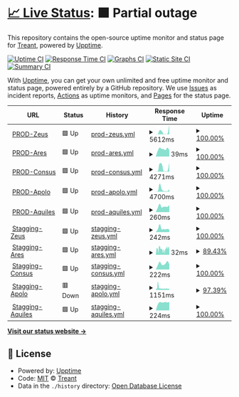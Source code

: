 # [📈 Live Status](https://treant-io.github.io/status): <!--live status--> **🟧 Partial outage**

This repository contains the open-source uptime monitor and status page for [Treant](treant.io), powered by [Upptime](https://github.com/upptime/upptime).

[![Uptime CI](https://github.com/treant-io/status/workflows/Uptime%20CI/badge.svg)](https://github.com/treant-io/status/actions?query=workflow%3A%22Uptime+CI%22)
[![Response Time CI](https://github.com/treant-io/status/workflows/Response%20Time%20CI/badge.svg)](https://github.com/treant-io/status/actions?query=workflow%3A%22Response+Time+CI%22)
[![Graphs CI](https://github.com/treant-io/status/workflows/Graphs%20CI/badge.svg)](https://github.com/treant-io/status/actions?query=workflow%3A%22Graphs+CI%22)
[![Static Site CI](https://github.com/treant-io/status/workflows/Static%20Site%20CI/badge.svg)](https://github.com/treant-io/status/actions?query=workflow%3A%22Static+Site+CI%22)
[![Summary CI](https://github.com/treant-io/status/workflows/Summary%20CI/badge.svg)](https://github.com/treant-io/status/actions?query=workflow%3A%22Summary+CI%22)

With [Upptime](https://upptime.js.org), you can get your own unlimited and free uptime monitor and status page, powered entirely by a GitHub repository. We use [Issues](https://github.com/treant-io/status/issues) as incident reports, [Actions](https://github.com/treant-io/status/actions) as uptime monitors, and [Pages](https://treant-io.github.io/status) for the status page.

<!--start: status pages-->
<!-- This summary is generated by Upptime (https://github.com/upptime/upptime) -->
<!-- Do not edit this manually, your changes will be overwritten -->
<!-- prettier-ignore -->
| URL | Status | History | Response Time | Uptime |
| --- | ------ | ------- | ------------- | ------ |
| <img alt="" src="https://icons.duckduckgo.com/ip3/api-prod.treant.io.ico" height="13"> [PROD-Zeus](https://api-prod.treant.io/health/zeus) | 🟩 Up | [prod-zeus.yml](https://github.com/treant-io/status/commits/HEAD/history/prod-zeus.yml) | <details><summary><img alt="Response time graph" src="./graphs/prod-zeus/response-time-week.png" height="20"> 5612ms</summary><br><a href="https://treant-io.github.io/status/history/prod-zeus"><img alt="Response time 6310" src="https://img.shields.io/endpoint?url=https%3A%2F%2Fraw.githubusercontent.com%2Ftreant-io%2Fstatus%2FHEAD%2Fapi%2Fprod-zeus%2Fresponse-time.json"></a><br><a href="https://treant-io.github.io/status/history/prod-zeus"><img alt="24-hour response time 6391" src="https://img.shields.io/endpoint?url=https%3A%2F%2Fraw.githubusercontent.com%2Ftreant-io%2Fstatus%2FHEAD%2Fapi%2Fprod-zeus%2Fresponse-time-day.json"></a><br><a href="https://treant-io.github.io/status/history/prod-zeus"><img alt="7-day response time 5612" src="https://img.shields.io/endpoint?url=https%3A%2F%2Fraw.githubusercontent.com%2Ftreant-io%2Fstatus%2FHEAD%2Fapi%2Fprod-zeus%2Fresponse-time-week.json"></a><br><a href="https://treant-io.github.io/status/history/prod-zeus"><img alt="30-day response time 6625" src="https://img.shields.io/endpoint?url=https%3A%2F%2Fraw.githubusercontent.com%2Ftreant-io%2Fstatus%2FHEAD%2Fapi%2Fprod-zeus%2Fresponse-time-month.json"></a><br><a href="https://treant-io.github.io/status/history/prod-zeus"><img alt="1-year response time 6310" src="https://img.shields.io/endpoint?url=https%3A%2F%2Fraw.githubusercontent.com%2Ftreant-io%2Fstatus%2FHEAD%2Fapi%2Fprod-zeus%2Fresponse-time-year.json"></a></details> | <details><summary><a href="https://treant-io.github.io/status/history/prod-zeus">100.00%</a></summary><a href="https://treant-io.github.io/status/history/prod-zeus"><img alt="All-time uptime 99.93%" src="https://img.shields.io/endpoint?url=https%3A%2F%2Fraw.githubusercontent.com%2Ftreant-io%2Fstatus%2FHEAD%2Fapi%2Fprod-zeus%2Fuptime.json"></a><br><a href="https://treant-io.github.io/status/history/prod-zeus"><img alt="24-hour uptime 100.00%" src="https://img.shields.io/endpoint?url=https%3A%2F%2Fraw.githubusercontent.com%2Ftreant-io%2Fstatus%2FHEAD%2Fapi%2Fprod-zeus%2Fuptime-day.json"></a><br><a href="https://treant-io.github.io/status/history/prod-zeus"><img alt="7-day uptime 100.00%" src="https://img.shields.io/endpoint?url=https%3A%2F%2Fraw.githubusercontent.com%2Ftreant-io%2Fstatus%2FHEAD%2Fapi%2Fprod-zeus%2Fuptime-week.json"></a><br><a href="https://treant-io.github.io/status/history/prod-zeus"><img alt="30-day uptime 99.90%" src="https://img.shields.io/endpoint?url=https%3A%2F%2Fraw.githubusercontent.com%2Ftreant-io%2Fstatus%2FHEAD%2Fapi%2Fprod-zeus%2Fuptime-month.json"></a><br><a href="https://treant-io.github.io/status/history/prod-zeus"><img alt="1-year uptime 99.93%" src="https://img.shields.io/endpoint?url=https%3A%2F%2Fraw.githubusercontent.com%2Ftreant-io%2Fstatus%2FHEAD%2Fapi%2Fprod-zeus%2Fuptime-year.json"></a></details>
| <img alt="" src="https://icons.duckduckgo.com/ip3/api-prod.treant.io.ico" height="13"> [PROD-Ares](https://api-prod.treant.io/health/ares) | 🟩 Up | [prod-ares.yml](https://github.com/treant-io/status/commits/HEAD/history/prod-ares.yml) | <details><summary><img alt="Response time graph" src="./graphs/prod-ares/response-time-week.png" height="20"> 39ms</summary><br><a href="https://treant-io.github.io/status/history/prod-ares"><img alt="Response time 34" src="https://img.shields.io/endpoint?url=https%3A%2F%2Fraw.githubusercontent.com%2Ftreant-io%2Fstatus%2FHEAD%2Fapi%2Fprod-ares%2Fresponse-time.json"></a><br><a href="https://treant-io.github.io/status/history/prod-ares"><img alt="24-hour response time 45" src="https://img.shields.io/endpoint?url=https%3A%2F%2Fraw.githubusercontent.com%2Ftreant-io%2Fstatus%2FHEAD%2Fapi%2Fprod-ares%2Fresponse-time-day.json"></a><br><a href="https://treant-io.github.io/status/history/prod-ares"><img alt="7-day response time 39" src="https://img.shields.io/endpoint?url=https%3A%2F%2Fraw.githubusercontent.com%2Ftreant-io%2Fstatus%2FHEAD%2Fapi%2Fprod-ares%2Fresponse-time-week.json"></a><br><a href="https://treant-io.github.io/status/history/prod-ares"><img alt="30-day response time 35" src="https://img.shields.io/endpoint?url=https%3A%2F%2Fraw.githubusercontent.com%2Ftreant-io%2Fstatus%2FHEAD%2Fapi%2Fprod-ares%2Fresponse-time-month.json"></a><br><a href="https://treant-io.github.io/status/history/prod-ares"><img alt="1-year response time 34" src="https://img.shields.io/endpoint?url=https%3A%2F%2Fraw.githubusercontent.com%2Ftreant-io%2Fstatus%2FHEAD%2Fapi%2Fprod-ares%2Fresponse-time-year.json"></a></details> | <details><summary><a href="https://treant-io.github.io/status/history/prod-ares">100.00%</a></summary><a href="https://treant-io.github.io/status/history/prod-ares"><img alt="All-time uptime 100.00%" src="https://img.shields.io/endpoint?url=https%3A%2F%2Fraw.githubusercontent.com%2Ftreant-io%2Fstatus%2FHEAD%2Fapi%2Fprod-ares%2Fuptime.json"></a><br><a href="https://treant-io.github.io/status/history/prod-ares"><img alt="24-hour uptime 100.00%" src="https://img.shields.io/endpoint?url=https%3A%2F%2Fraw.githubusercontent.com%2Ftreant-io%2Fstatus%2FHEAD%2Fapi%2Fprod-ares%2Fuptime-day.json"></a><br><a href="https://treant-io.github.io/status/history/prod-ares"><img alt="7-day uptime 100.00%" src="https://img.shields.io/endpoint?url=https%3A%2F%2Fraw.githubusercontent.com%2Ftreant-io%2Fstatus%2FHEAD%2Fapi%2Fprod-ares%2Fuptime-week.json"></a><br><a href="https://treant-io.github.io/status/history/prod-ares"><img alt="30-day uptime 100.00%" src="https://img.shields.io/endpoint?url=https%3A%2F%2Fraw.githubusercontent.com%2Ftreant-io%2Fstatus%2FHEAD%2Fapi%2Fprod-ares%2Fuptime-month.json"></a><br><a href="https://treant-io.github.io/status/history/prod-ares"><img alt="1-year uptime 100.00%" src="https://img.shields.io/endpoint?url=https%3A%2F%2Fraw.githubusercontent.com%2Ftreant-io%2Fstatus%2FHEAD%2Fapi%2Fprod-ares%2Fuptime-year.json"></a></details>
| <img alt="" src="https://icons.duckduckgo.com/ip3/api-prod.treant.io.ico" height="13"> [PROD-Consus](https://api-prod.treant.io/health/consus) | 🟩 Up | [prod-consus.yml](https://github.com/treant-io/status/commits/HEAD/history/prod-consus.yml) | <details><summary><img alt="Response time graph" src="./graphs/prod-consus/response-time-week.png" height="20"> 4271ms</summary><br><a href="https://treant-io.github.io/status/history/prod-consus"><img alt="Response time 6366" src="https://img.shields.io/endpoint?url=https%3A%2F%2Fraw.githubusercontent.com%2Ftreant-io%2Fstatus%2FHEAD%2Fapi%2Fprod-consus%2Fresponse-time.json"></a><br><a href="https://treant-io.github.io/status/history/prod-consus"><img alt="24-hour response time 7442" src="https://img.shields.io/endpoint?url=https%3A%2F%2Fraw.githubusercontent.com%2Ftreant-io%2Fstatus%2FHEAD%2Fapi%2Fprod-consus%2Fresponse-time-day.json"></a><br><a href="https://treant-io.github.io/status/history/prod-consus"><img alt="7-day response time 4271" src="https://img.shields.io/endpoint?url=https%3A%2F%2Fraw.githubusercontent.com%2Ftreant-io%2Fstatus%2FHEAD%2Fapi%2Fprod-consus%2Fresponse-time-week.json"></a><br><a href="https://treant-io.github.io/status/history/prod-consus"><img alt="30-day response time 6369" src="https://img.shields.io/endpoint?url=https%3A%2F%2Fraw.githubusercontent.com%2Ftreant-io%2Fstatus%2FHEAD%2Fapi%2Fprod-consus%2Fresponse-time-month.json"></a><br><a href="https://treant-io.github.io/status/history/prod-consus"><img alt="1-year response time 6366" src="https://img.shields.io/endpoint?url=https%3A%2F%2Fraw.githubusercontent.com%2Ftreant-io%2Fstatus%2FHEAD%2Fapi%2Fprod-consus%2Fresponse-time-year.json"></a></details> | <details><summary><a href="https://treant-io.github.io/status/history/prod-consus">100.00%</a></summary><a href="https://treant-io.github.io/status/history/prod-consus"><img alt="All-time uptime 100.00%" src="https://img.shields.io/endpoint?url=https%3A%2F%2Fraw.githubusercontent.com%2Ftreant-io%2Fstatus%2FHEAD%2Fapi%2Fprod-consus%2Fuptime.json"></a><br><a href="https://treant-io.github.io/status/history/prod-consus"><img alt="24-hour uptime 100.00%" src="https://img.shields.io/endpoint?url=https%3A%2F%2Fraw.githubusercontent.com%2Ftreant-io%2Fstatus%2FHEAD%2Fapi%2Fprod-consus%2Fuptime-day.json"></a><br><a href="https://treant-io.github.io/status/history/prod-consus"><img alt="7-day uptime 100.00%" src="https://img.shields.io/endpoint?url=https%3A%2F%2Fraw.githubusercontent.com%2Ftreant-io%2Fstatus%2FHEAD%2Fapi%2Fprod-consus%2Fuptime-week.json"></a><br><a href="https://treant-io.github.io/status/history/prod-consus"><img alt="30-day uptime 100.00%" src="https://img.shields.io/endpoint?url=https%3A%2F%2Fraw.githubusercontent.com%2Ftreant-io%2Fstatus%2FHEAD%2Fapi%2Fprod-consus%2Fuptime-month.json"></a><br><a href="https://treant-io.github.io/status/history/prod-consus"><img alt="1-year uptime 100.00%" src="https://img.shields.io/endpoint?url=https%3A%2F%2Fraw.githubusercontent.com%2Ftreant-io%2Fstatus%2FHEAD%2Fapi%2Fprod-consus%2Fuptime-year.json"></a></details>
| <img alt="" src="https://icons.duckduckgo.com/ip3/api-prod.treant.io.ico" height="13"> [PROD-Apolo](https://api-prod.treant.io/health/apolo) | 🟩 Up | [prod-apolo.yml](https://github.com/treant-io/status/commits/HEAD/history/prod-apolo.yml) | <details><summary><img alt="Response time graph" src="./graphs/prod-apolo/response-time-week.png" height="20"> 4700ms</summary><br><a href="https://treant-io.github.io/status/history/prod-apolo"><img alt="Response time 4475" src="https://img.shields.io/endpoint?url=https%3A%2F%2Fraw.githubusercontent.com%2Ftreant-io%2Fstatus%2FHEAD%2Fapi%2Fprod-apolo%2Fresponse-time.json"></a><br><a href="https://treant-io.github.io/status/history/prod-apolo"><img alt="24-hour response time 5299" src="https://img.shields.io/endpoint?url=https%3A%2F%2Fraw.githubusercontent.com%2Ftreant-io%2Fstatus%2FHEAD%2Fapi%2Fprod-apolo%2Fresponse-time-day.json"></a><br><a href="https://treant-io.github.io/status/history/prod-apolo"><img alt="7-day response time 4700" src="https://img.shields.io/endpoint?url=https%3A%2F%2Fraw.githubusercontent.com%2Ftreant-io%2Fstatus%2FHEAD%2Fapi%2Fprod-apolo%2Fresponse-time-week.json"></a><br><a href="https://treant-io.github.io/status/history/prod-apolo"><img alt="30-day response time 4575" src="https://img.shields.io/endpoint?url=https%3A%2F%2Fraw.githubusercontent.com%2Ftreant-io%2Fstatus%2FHEAD%2Fapi%2Fprod-apolo%2Fresponse-time-month.json"></a><br><a href="https://treant-io.github.io/status/history/prod-apolo"><img alt="1-year response time 4475" src="https://img.shields.io/endpoint?url=https%3A%2F%2Fraw.githubusercontent.com%2Ftreant-io%2Fstatus%2FHEAD%2Fapi%2Fprod-apolo%2Fresponse-time-year.json"></a></details> | <details><summary><a href="https://treant-io.github.io/status/history/prod-apolo">100.00%</a></summary><a href="https://treant-io.github.io/status/history/prod-apolo"><img alt="All-time uptime 100.00%" src="https://img.shields.io/endpoint?url=https%3A%2F%2Fraw.githubusercontent.com%2Ftreant-io%2Fstatus%2FHEAD%2Fapi%2Fprod-apolo%2Fuptime.json"></a><br><a href="https://treant-io.github.io/status/history/prod-apolo"><img alt="24-hour uptime 100.00%" src="https://img.shields.io/endpoint?url=https%3A%2F%2Fraw.githubusercontent.com%2Ftreant-io%2Fstatus%2FHEAD%2Fapi%2Fprod-apolo%2Fuptime-day.json"></a><br><a href="https://treant-io.github.io/status/history/prod-apolo"><img alt="7-day uptime 100.00%" src="https://img.shields.io/endpoint?url=https%3A%2F%2Fraw.githubusercontent.com%2Ftreant-io%2Fstatus%2FHEAD%2Fapi%2Fprod-apolo%2Fuptime-week.json"></a><br><a href="https://treant-io.github.io/status/history/prod-apolo"><img alt="30-day uptime 100.00%" src="https://img.shields.io/endpoint?url=https%3A%2F%2Fraw.githubusercontent.com%2Ftreant-io%2Fstatus%2FHEAD%2Fapi%2Fprod-apolo%2Fuptime-month.json"></a><br><a href="https://treant-io.github.io/status/history/prod-apolo"><img alt="1-year uptime 100.00%" src="https://img.shields.io/endpoint?url=https%3A%2F%2Fraw.githubusercontent.com%2Ftreant-io%2Fstatus%2FHEAD%2Fapi%2Fprod-apolo%2Fuptime-year.json"></a></details>
| <img alt="" src="https://icons.duckduckgo.com/ip3/app.treant.io.ico" height="13"> [PROD-Aquiles](https://app.treant.io) | 🟩 Up | [prod-aquiles.yml](https://github.com/treant-io/status/commits/HEAD/history/prod-aquiles.yml) | <details><summary><img alt="Response time graph" src="./graphs/prod-aquiles/response-time-week.png" height="20"> 260ms</summary><br><a href="https://treant-io.github.io/status/history/prod-aquiles"><img alt="Response time 225" src="https://img.shields.io/endpoint?url=https%3A%2F%2Fraw.githubusercontent.com%2Ftreant-io%2Fstatus%2FHEAD%2Fapi%2Fprod-aquiles%2Fresponse-time.json"></a><br><a href="https://treant-io.github.io/status/history/prod-aquiles"><img alt="24-hour response time 233" src="https://img.shields.io/endpoint?url=https%3A%2F%2Fraw.githubusercontent.com%2Ftreant-io%2Fstatus%2FHEAD%2Fapi%2Fprod-aquiles%2Fresponse-time-day.json"></a><br><a href="https://treant-io.github.io/status/history/prod-aquiles"><img alt="7-day response time 260" src="https://img.shields.io/endpoint?url=https%3A%2F%2Fraw.githubusercontent.com%2Ftreant-io%2Fstatus%2FHEAD%2Fapi%2Fprod-aquiles%2Fresponse-time-week.json"></a><br><a href="https://treant-io.github.io/status/history/prod-aquiles"><img alt="30-day response time 231" src="https://img.shields.io/endpoint?url=https%3A%2F%2Fraw.githubusercontent.com%2Ftreant-io%2Fstatus%2FHEAD%2Fapi%2Fprod-aquiles%2Fresponse-time-month.json"></a><br><a href="https://treant-io.github.io/status/history/prod-aquiles"><img alt="1-year response time 225" src="https://img.shields.io/endpoint?url=https%3A%2F%2Fraw.githubusercontent.com%2Ftreant-io%2Fstatus%2FHEAD%2Fapi%2Fprod-aquiles%2Fresponse-time-year.json"></a></details> | <details><summary><a href="https://treant-io.github.io/status/history/prod-aquiles">100.00%</a></summary><a href="https://treant-io.github.io/status/history/prod-aquiles"><img alt="All-time uptime 100.00%" src="https://img.shields.io/endpoint?url=https%3A%2F%2Fraw.githubusercontent.com%2Ftreant-io%2Fstatus%2FHEAD%2Fapi%2Fprod-aquiles%2Fuptime.json"></a><br><a href="https://treant-io.github.io/status/history/prod-aquiles"><img alt="24-hour uptime 100.00%" src="https://img.shields.io/endpoint?url=https%3A%2F%2Fraw.githubusercontent.com%2Ftreant-io%2Fstatus%2FHEAD%2Fapi%2Fprod-aquiles%2Fuptime-day.json"></a><br><a href="https://treant-io.github.io/status/history/prod-aquiles"><img alt="7-day uptime 100.00%" src="https://img.shields.io/endpoint?url=https%3A%2F%2Fraw.githubusercontent.com%2Ftreant-io%2Fstatus%2FHEAD%2Fapi%2Fprod-aquiles%2Fuptime-week.json"></a><br><a href="https://treant-io.github.io/status/history/prod-aquiles"><img alt="30-day uptime 100.00%" src="https://img.shields.io/endpoint?url=https%3A%2F%2Fraw.githubusercontent.com%2Ftreant-io%2Fstatus%2FHEAD%2Fapi%2Fprod-aquiles%2Fuptime-month.json"></a><br><a href="https://treant-io.github.io/status/history/prod-aquiles"><img alt="1-year uptime 100.00%" src="https://img.shields.io/endpoint?url=https%3A%2F%2Fraw.githubusercontent.com%2Ftreant-io%2Fstatus%2FHEAD%2Fapi%2Fprod-aquiles%2Fuptime-year.json"></a></details>
| <img alt="" src="https://icons.duckduckgo.com/ip3/apim.treant.io.ico" height="13"> [Stagging-Zeus](https://apim.treant.io/health/zeus) | 🟩 Up | [stagging-zeus.yml](https://github.com/treant-io/status/commits/HEAD/history/stagging-zeus.yml) | <details><summary><img alt="Response time graph" src="./graphs/stagging-zeus/response-time-week.png" height="20"> 242ms</summary><br><a href="https://treant-io.github.io/status/history/stagging-zeus"><img alt="Response time 390" src="https://img.shields.io/endpoint?url=https%3A%2F%2Fraw.githubusercontent.com%2Ftreant-io%2Fstatus%2FHEAD%2Fapi%2Fstagging-zeus%2Fresponse-time.json"></a><br><a href="https://treant-io.github.io/status/history/stagging-zeus"><img alt="24-hour response time 245" src="https://img.shields.io/endpoint?url=https%3A%2F%2Fraw.githubusercontent.com%2Ftreant-io%2Fstatus%2FHEAD%2Fapi%2Fstagging-zeus%2Fresponse-time-day.json"></a><br><a href="https://treant-io.github.io/status/history/stagging-zeus"><img alt="7-day response time 242" src="https://img.shields.io/endpoint?url=https%3A%2F%2Fraw.githubusercontent.com%2Ftreant-io%2Fstatus%2FHEAD%2Fapi%2Fstagging-zeus%2Fresponse-time-week.json"></a><br><a href="https://treant-io.github.io/status/history/stagging-zeus"><img alt="30-day response time 216" src="https://img.shields.io/endpoint?url=https%3A%2F%2Fraw.githubusercontent.com%2Ftreant-io%2Fstatus%2FHEAD%2Fapi%2Fstagging-zeus%2Fresponse-time-month.json"></a><br><a href="https://treant-io.github.io/status/history/stagging-zeus"><img alt="1-year response time 390" src="https://img.shields.io/endpoint?url=https%3A%2F%2Fraw.githubusercontent.com%2Ftreant-io%2Fstatus%2FHEAD%2Fapi%2Fstagging-zeus%2Fresponse-time-year.json"></a></details> | <details><summary><a href="https://treant-io.github.io/status/history/stagging-zeus">100.00%</a></summary><a href="https://treant-io.github.io/status/history/stagging-zeus"><img alt="All-time uptime 100.00%" src="https://img.shields.io/endpoint?url=https%3A%2F%2Fraw.githubusercontent.com%2Ftreant-io%2Fstatus%2FHEAD%2Fapi%2Fstagging-zeus%2Fuptime.json"></a><br><a href="https://treant-io.github.io/status/history/stagging-zeus"><img alt="24-hour uptime 100.00%" src="https://img.shields.io/endpoint?url=https%3A%2F%2Fraw.githubusercontent.com%2Ftreant-io%2Fstatus%2FHEAD%2Fapi%2Fstagging-zeus%2Fuptime-day.json"></a><br><a href="https://treant-io.github.io/status/history/stagging-zeus"><img alt="7-day uptime 100.00%" src="https://img.shields.io/endpoint?url=https%3A%2F%2Fraw.githubusercontent.com%2Ftreant-io%2Fstatus%2FHEAD%2Fapi%2Fstagging-zeus%2Fuptime-week.json"></a><br><a href="https://treant-io.github.io/status/history/stagging-zeus"><img alt="30-day uptime 100.00%" src="https://img.shields.io/endpoint?url=https%3A%2F%2Fraw.githubusercontent.com%2Ftreant-io%2Fstatus%2FHEAD%2Fapi%2Fstagging-zeus%2Fuptime-month.json"></a><br><a href="https://treant-io.github.io/status/history/stagging-zeus"><img alt="1-year uptime 100.00%" src="https://img.shields.io/endpoint?url=https%3A%2F%2Fraw.githubusercontent.com%2Ftreant-io%2Fstatus%2FHEAD%2Fapi%2Fstagging-zeus%2Fuptime-year.json"></a></details>
| <img alt="" src="https://icons.duckduckgo.com/ip3/apim.treant.io.ico" height="13"> [Stagging-Ares](https://apim.treant.io/health/ares) | 🟩 Up | [stagging-ares.yml](https://github.com/treant-io/status/commits/HEAD/history/stagging-ares.yml) | <details><summary><img alt="Response time graph" src="./graphs/stagging-ares/response-time-week.png" height="20"> 32ms</summary><br><a href="https://treant-io.github.io/status/history/stagging-ares"><img alt="Response time 503" src="https://img.shields.io/endpoint?url=https%3A%2F%2Fraw.githubusercontent.com%2Ftreant-io%2Fstatus%2FHEAD%2Fapi%2Fstagging-ares%2Fresponse-time.json"></a><br><a href="https://treant-io.github.io/status/history/stagging-ares"><img alt="24-hour response time 46" src="https://img.shields.io/endpoint?url=https%3A%2F%2Fraw.githubusercontent.com%2Ftreant-io%2Fstatus%2FHEAD%2Fapi%2Fstagging-ares%2Fresponse-time-day.json"></a><br><a href="https://treant-io.github.io/status/history/stagging-ares"><img alt="7-day response time 32" src="https://img.shields.io/endpoint?url=https%3A%2F%2Fraw.githubusercontent.com%2Ftreant-io%2Fstatus%2FHEAD%2Fapi%2Fstagging-ares%2Fresponse-time-week.json"></a><br><a href="https://treant-io.github.io/status/history/stagging-ares"><img alt="30-day response time 45" src="https://img.shields.io/endpoint?url=https%3A%2F%2Fraw.githubusercontent.com%2Ftreant-io%2Fstatus%2FHEAD%2Fapi%2Fstagging-ares%2Fresponse-time-month.json"></a><br><a href="https://treant-io.github.io/status/history/stagging-ares"><img alt="1-year response time 503" src="https://img.shields.io/endpoint?url=https%3A%2F%2Fraw.githubusercontent.com%2Ftreant-io%2Fstatus%2FHEAD%2Fapi%2Fstagging-ares%2Fresponse-time-year.json"></a></details> | <details><summary><a href="https://treant-io.github.io/status/history/stagging-ares">89.43%</a></summary><a href="https://treant-io.github.io/status/history/stagging-ares"><img alt="All-time uptime 90.87%" src="https://img.shields.io/endpoint?url=https%3A%2F%2Fraw.githubusercontent.com%2Ftreant-io%2Fstatus%2FHEAD%2Fapi%2Fstagging-ares%2Fuptime.json"></a><br><a href="https://treant-io.github.io/status/history/stagging-ares"><img alt="24-hour uptime 100.00%" src="https://img.shields.io/endpoint?url=https%3A%2F%2Fraw.githubusercontent.com%2Ftreant-io%2Fstatus%2FHEAD%2Fapi%2Fstagging-ares%2Fuptime-day.json"></a><br><a href="https://treant-io.github.io/status/history/stagging-ares"><img alt="7-day uptime 89.43%" src="https://img.shields.io/endpoint?url=https%3A%2F%2Fraw.githubusercontent.com%2Ftreant-io%2Fstatus%2FHEAD%2Fapi%2Fstagging-ares%2Fuptime-week.json"></a><br><a href="https://treant-io.github.io/status/history/stagging-ares"><img alt="30-day uptime 86.72%" src="https://img.shields.io/endpoint?url=https%3A%2F%2Fraw.githubusercontent.com%2Ftreant-io%2Fstatus%2FHEAD%2Fapi%2Fstagging-ares%2Fuptime-month.json"></a><br><a href="https://treant-io.github.io/status/history/stagging-ares"><img alt="1-year uptime 90.87%" src="https://img.shields.io/endpoint?url=https%3A%2F%2Fraw.githubusercontent.com%2Ftreant-io%2Fstatus%2FHEAD%2Fapi%2Fstagging-ares%2Fuptime-year.json"></a></details>
| <img alt="" src="https://icons.duckduckgo.com/ip3/apim.treant.io.ico" height="13"> [Stagging-Consus](https://apim.treant.io/health/consus) | 🟩 Up | [stagging-consus.yml](https://github.com/treant-io/status/commits/HEAD/history/stagging-consus.yml) | <details><summary><img alt="Response time graph" src="./graphs/stagging-consus/response-time-week.png" height="20"> 222ms</summary><br><a href="https://treant-io.github.io/status/history/stagging-consus"><img alt="Response time 292" src="https://img.shields.io/endpoint?url=https%3A%2F%2Fraw.githubusercontent.com%2Ftreant-io%2Fstatus%2FHEAD%2Fapi%2Fstagging-consus%2Fresponse-time.json"></a><br><a href="https://treant-io.github.io/status/history/stagging-consus"><img alt="24-hour response time 142" src="https://img.shields.io/endpoint?url=https%3A%2F%2Fraw.githubusercontent.com%2Ftreant-io%2Fstatus%2FHEAD%2Fapi%2Fstagging-consus%2Fresponse-time-day.json"></a><br><a href="https://treant-io.github.io/status/history/stagging-consus"><img alt="7-day response time 222" src="https://img.shields.io/endpoint?url=https%3A%2F%2Fraw.githubusercontent.com%2Ftreant-io%2Fstatus%2FHEAD%2Fapi%2Fstagging-consus%2Fresponse-time-week.json"></a><br><a href="https://treant-io.github.io/status/history/stagging-consus"><img alt="30-day response time 187" src="https://img.shields.io/endpoint?url=https%3A%2F%2Fraw.githubusercontent.com%2Ftreant-io%2Fstatus%2FHEAD%2Fapi%2Fstagging-consus%2Fresponse-time-month.json"></a><br><a href="https://treant-io.github.io/status/history/stagging-consus"><img alt="1-year response time 292" src="https://img.shields.io/endpoint?url=https%3A%2F%2Fraw.githubusercontent.com%2Ftreant-io%2Fstatus%2FHEAD%2Fapi%2Fstagging-consus%2Fresponse-time-year.json"></a></details> | <details><summary><a href="https://treant-io.github.io/status/history/stagging-consus">100.00%</a></summary><a href="https://treant-io.github.io/status/history/stagging-consus"><img alt="All-time uptime 100.00%" src="https://img.shields.io/endpoint?url=https%3A%2F%2Fraw.githubusercontent.com%2Ftreant-io%2Fstatus%2FHEAD%2Fapi%2Fstagging-consus%2Fuptime.json"></a><br><a href="https://treant-io.github.io/status/history/stagging-consus"><img alt="24-hour uptime 100.00%" src="https://img.shields.io/endpoint?url=https%3A%2F%2Fraw.githubusercontent.com%2Ftreant-io%2Fstatus%2FHEAD%2Fapi%2Fstagging-consus%2Fuptime-day.json"></a><br><a href="https://treant-io.github.io/status/history/stagging-consus"><img alt="7-day uptime 100.00%" src="https://img.shields.io/endpoint?url=https%3A%2F%2Fraw.githubusercontent.com%2Ftreant-io%2Fstatus%2FHEAD%2Fapi%2Fstagging-consus%2Fuptime-week.json"></a><br><a href="https://treant-io.github.io/status/history/stagging-consus"><img alt="30-day uptime 100.00%" src="https://img.shields.io/endpoint?url=https%3A%2F%2Fraw.githubusercontent.com%2Ftreant-io%2Fstatus%2FHEAD%2Fapi%2Fstagging-consus%2Fuptime-month.json"></a><br><a href="https://treant-io.github.io/status/history/stagging-consus"><img alt="1-year uptime 100.00%" src="https://img.shields.io/endpoint?url=https%3A%2F%2Fraw.githubusercontent.com%2Ftreant-io%2Fstatus%2FHEAD%2Fapi%2Fstagging-consus%2Fuptime-year.json"></a></details>
| <img alt="" src="https://icons.duckduckgo.com/ip3/apim.treant.io.ico" height="13"> [Stagging-Apolo](https://apim.treant.io/health/apolo) | 🟥 Down | [stagging-apolo.yml](https://github.com/treant-io/status/commits/HEAD/history/stagging-apolo.yml) | <details><summary><img alt="Response time graph" src="./graphs/stagging-apolo/response-time-week.png" height="20"> 1151ms</summary><br><a href="https://treant-io.github.io/status/history/stagging-apolo"><img alt="Response time 2550" src="https://img.shields.io/endpoint?url=https%3A%2F%2Fraw.githubusercontent.com%2Ftreant-io%2Fstatus%2FHEAD%2Fapi%2Fstagging-apolo%2Fresponse-time.json"></a><br><a href="https://treant-io.github.io/status/history/stagging-apolo"><img alt="24-hour response time 760" src="https://img.shields.io/endpoint?url=https%3A%2F%2Fraw.githubusercontent.com%2Ftreant-io%2Fstatus%2FHEAD%2Fapi%2Fstagging-apolo%2Fresponse-time-day.json"></a><br><a href="https://treant-io.github.io/status/history/stagging-apolo"><img alt="7-day response time 1151" src="https://img.shields.io/endpoint?url=https%3A%2F%2Fraw.githubusercontent.com%2Ftreant-io%2Fstatus%2FHEAD%2Fapi%2Fstagging-apolo%2Fresponse-time-week.json"></a><br><a href="https://treant-io.github.io/status/history/stagging-apolo"><img alt="30-day response time 2153" src="https://img.shields.io/endpoint?url=https%3A%2F%2Fraw.githubusercontent.com%2Ftreant-io%2Fstatus%2FHEAD%2Fapi%2Fstagging-apolo%2Fresponse-time-month.json"></a><br><a href="https://treant-io.github.io/status/history/stagging-apolo"><img alt="1-year response time 2550" src="https://img.shields.io/endpoint?url=https%3A%2F%2Fraw.githubusercontent.com%2Ftreant-io%2Fstatus%2FHEAD%2Fapi%2Fstagging-apolo%2Fresponse-time-year.json"></a></details> | <details><summary><a href="https://treant-io.github.io/status/history/stagging-apolo">97.39%</a></summary><a href="https://treant-io.github.io/status/history/stagging-apolo"><img alt="All-time uptime 97.19%" src="https://img.shields.io/endpoint?url=https%3A%2F%2Fraw.githubusercontent.com%2Ftreant-io%2Fstatus%2FHEAD%2Fapi%2Fstagging-apolo%2Fuptime.json"></a><br><a href="https://treant-io.github.io/status/history/stagging-apolo"><img alt="24-hour uptime 99.05%" src="https://img.shields.io/endpoint?url=https%3A%2F%2Fraw.githubusercontent.com%2Ftreant-io%2Fstatus%2FHEAD%2Fapi%2Fstagging-apolo%2Fuptime-day.json"></a><br><a href="https://treant-io.github.io/status/history/stagging-apolo"><img alt="7-day uptime 97.39%" src="https://img.shields.io/endpoint?url=https%3A%2F%2Fraw.githubusercontent.com%2Ftreant-io%2Fstatus%2FHEAD%2Fapi%2Fstagging-apolo%2Fuptime-week.json"></a><br><a href="https://treant-io.github.io/status/history/stagging-apolo"><img alt="30-day uptime 97.06%" src="https://img.shields.io/endpoint?url=https%3A%2F%2Fraw.githubusercontent.com%2Ftreant-io%2Fstatus%2FHEAD%2Fapi%2Fstagging-apolo%2Fuptime-month.json"></a><br><a href="https://treant-io.github.io/status/history/stagging-apolo"><img alt="1-year uptime 97.19%" src="https://img.shields.io/endpoint?url=https%3A%2F%2Fraw.githubusercontent.com%2Ftreant-io%2Fstatus%2FHEAD%2Fapi%2Fstagging-apolo%2Fuptime-year.json"></a></details>
| <img alt="" src="https://icons.duckduckgo.com/ip3/aquiles-staging.treant.io.ico" height="13"> [Stagging-Aquiles](https://aquiles-staging.treant.io) | 🟩 Up | [stagging-aquiles.yml](https://github.com/treant-io/status/commits/HEAD/history/stagging-aquiles.yml) | <details><summary><img alt="Response time graph" src="./graphs/stagging-aquiles/response-time-week.png" height="20"> 224ms</summary><br><a href="https://treant-io.github.io/status/history/stagging-aquiles"><img alt="Response time 207" src="https://img.shields.io/endpoint?url=https%3A%2F%2Fraw.githubusercontent.com%2Ftreant-io%2Fstatus%2FHEAD%2Fapi%2Fstagging-aquiles%2Fresponse-time.json"></a><br><a href="https://treant-io.github.io/status/history/stagging-aquiles"><img alt="24-hour response time 207" src="https://img.shields.io/endpoint?url=https%3A%2F%2Fraw.githubusercontent.com%2Ftreant-io%2Fstatus%2FHEAD%2Fapi%2Fstagging-aquiles%2Fresponse-time-day.json"></a><br><a href="https://treant-io.github.io/status/history/stagging-aquiles"><img alt="7-day response time 224" src="https://img.shields.io/endpoint?url=https%3A%2F%2Fraw.githubusercontent.com%2Ftreant-io%2Fstatus%2FHEAD%2Fapi%2Fstagging-aquiles%2Fresponse-time-week.json"></a><br><a href="https://treant-io.github.io/status/history/stagging-aquiles"><img alt="30-day response time 211" src="https://img.shields.io/endpoint?url=https%3A%2F%2Fraw.githubusercontent.com%2Ftreant-io%2Fstatus%2FHEAD%2Fapi%2Fstagging-aquiles%2Fresponse-time-month.json"></a><br><a href="https://treant-io.github.io/status/history/stagging-aquiles"><img alt="1-year response time 207" src="https://img.shields.io/endpoint?url=https%3A%2F%2Fraw.githubusercontent.com%2Ftreant-io%2Fstatus%2FHEAD%2Fapi%2Fstagging-aquiles%2Fresponse-time-year.json"></a></details> | <details><summary><a href="https://treant-io.github.io/status/history/stagging-aquiles">100.00%</a></summary><a href="https://treant-io.github.io/status/history/stagging-aquiles"><img alt="All-time uptime 100.00%" src="https://img.shields.io/endpoint?url=https%3A%2F%2Fraw.githubusercontent.com%2Ftreant-io%2Fstatus%2FHEAD%2Fapi%2Fstagging-aquiles%2Fuptime.json"></a><br><a href="https://treant-io.github.io/status/history/stagging-aquiles"><img alt="24-hour uptime 100.00%" src="https://img.shields.io/endpoint?url=https%3A%2F%2Fraw.githubusercontent.com%2Ftreant-io%2Fstatus%2FHEAD%2Fapi%2Fstagging-aquiles%2Fuptime-day.json"></a><br><a href="https://treant-io.github.io/status/history/stagging-aquiles"><img alt="7-day uptime 100.00%" src="https://img.shields.io/endpoint?url=https%3A%2F%2Fraw.githubusercontent.com%2Ftreant-io%2Fstatus%2FHEAD%2Fapi%2Fstagging-aquiles%2Fuptime-week.json"></a><br><a href="https://treant-io.github.io/status/history/stagging-aquiles"><img alt="30-day uptime 100.00%" src="https://img.shields.io/endpoint?url=https%3A%2F%2Fraw.githubusercontent.com%2Ftreant-io%2Fstatus%2FHEAD%2Fapi%2Fstagging-aquiles%2Fuptime-month.json"></a><br><a href="https://treant-io.github.io/status/history/stagging-aquiles"><img alt="1-year uptime 100.00%" src="https://img.shields.io/endpoint?url=https%3A%2F%2Fraw.githubusercontent.com%2Ftreant-io%2Fstatus%2FHEAD%2Fapi%2Fstagging-aquiles%2Fuptime-year.json"></a></details>

<!--end: status pages-->

[**Visit our status website →**](https://treant-io.github.io/status)

## 📄 License

- Powered by: [Upptime](https://github.com/upptime/upptime)
- Code: [MIT](./LICENSE) © [Treant](treant.io)
- Data in the `./history` directory: [Open Database License](https://opendatacommons.org/licenses/odbl/1-0/)
